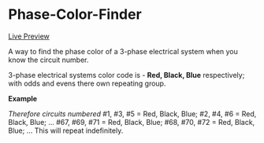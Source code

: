 # Phase-Color-Finder

[Live Preview](https://natac13.github.io/Phase-Color-Finder/)

A way to find the phase color of a 3-phase electrical system when you know the
circuit number.

3-phase electrical systems color code is - **Red, Black, Blue** respectively;
with odds and evens there own repeating group.

**Example**

*Therefore circuits numbered*
#1, #3, #5 = Red, Black, Blue;
#2, #4, #6 = Red, Black, Blue;
...
#67, #69, #71 = Red, Black, Blue;
#68, #70, #72 = Red, Black, Blue;
...
This will repeat indefinitely.
